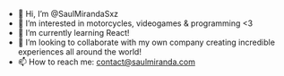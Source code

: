 - 👋 Hi, I’m @SaulMirandaSxz
- 👀 I’m interested in motorcycles, videogames & programming <3 
- 🌱 I’m currently learning React! 
- 💞️ I’m looking to collaborate with my own company creating incredible experiences all around the world!  
- 📫 How to reach me: contact@saulmiranda.com 


<!---
SaulMirandaSxz/SaulMirandaSxz is a ✨ special ✨ repository because its `README.md` (this file) appears on your GitHub profile.
You can click the Preview link to take a look at your changes.
--->
